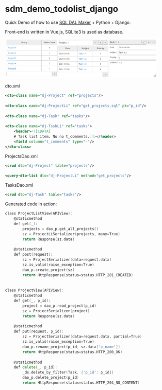 # sdm_demo_todolist_django
Quick Demo of how to use [SQL DAL Maker](https://github.com/panedrone/sqldalmaker) + Python + Django.

Front-end is written in Vue.js, SQLite3 is used as database.

![demo-go.png](demo-go.png)

dto.xml
```xml
<dto-class name="dj-Project" ref="projects"/>

<dto-class name="dj-ProjectLi" ref="get_projects.sql" pk="p_id"/>

<dto-class name="dj-Task" ref="tasks"/>

<dto-class name="dj-TaskLi" ref="tasks">
    <header><![CDATA[
    # Task list item. No no t_comments.]]></header>
    <field column="t_comments" type="-"/>
</dto-class>
```
ProjectsDao.xml
```xml
<crud dto="dj-Project" table="projects"/>

<query-dto-list dto="dj-ProjectLi" method="get_projects"/>
```
TasksDao.xml
```xml
<crud dto="dj-Task" table="tasks"/>
```
Generated code in action:
```go
class ProjectListView(APIView):
    @staticmethod
    def get(_):
        projects = dao_p.get_all_projects()
        sz = ProjectLiSerializer(projects, many=True)
        return Response(sz.data)
    
    @staticmethod
    def post(request):
        sz = ProjectSerializer(data=request.data)
        sz.is_valid(raise_exception=True)
        dao_p.create_project(sz)
        return HttpResponse(status=status.HTTP_201_CREATED)


class ProjectView(APIView):
    @staticmethod
    def get(_, p_id):
        project = dao_p.read_project(p_id)
        sz = ProjectSerializer(project)
        return Response(sz.data)
    
    @staticmethod
    def put(request, p_id):
        sz = ProjectSerializer(data=request.data, partial=True)
        sz.is_valid(raise_exception=True)
        dao_p.rename_project(p_id, sz.data['p_name'])
        return HttpResponse(status=status.HTTP_200_OK)
    
    @staticmethod
    def delete(_, p_id):
        _ds.delete_by_filter(Task, {'p_id': p_id})
        dao_p.delete_project(p_id)
        return HttpResponse(status=status.HTTP_204_NO_CONTENT)
```